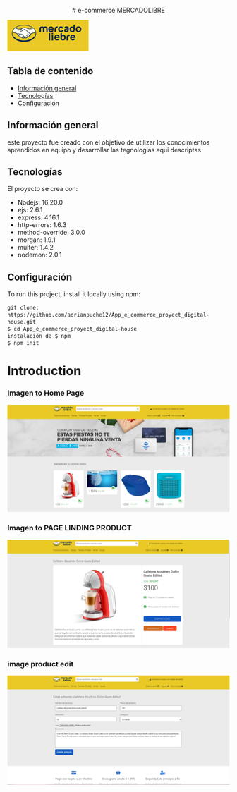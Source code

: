  
 <p align="center">
 # e-commerce MERCADOLIBRE

  ![Algorithm schema](./imgesReadme/logo.png)
 </p>
 
## Tabla de contenido
* [Información general](#información-general)
* [Tecnologías](#tecnologías)
* [Configuración](#configuración)

## Información general
este proyecto fue creado con el objetivo de utilizar los conocimientos aprendidos en equipo y desarrollar las tegnologias aqui descriptas
	
## Tecnologías
El proyecto se crea con:

   * Nodejs:  16.20.0
   * ejs: 2.6.1
   * express: 4.16.1
   * http-errors: 1.6.3
   * method-override: 3.0.0
   * morgan: 1.9.1
   * multer: 1.4.2
   * nodemon: 2.0.1
	
## Configuración
To run this project, install it locally using npm:

```
git clone: https://github.com/adrianpuche12/App_e_commerce_proyect_digital-house.git
$ cd App_e_commerce_proyect_digital-house
instalación de $ npm
$ npm init
```


 # Introduction
 
### Imagen to Home Page
 ![Algorithm schema](/imgesReadme/003815.png)

### Imagen to PAGE LINDING PRODUCT
 ![Algorithm schema](/imgesReadme/003843.png)

### image product edit
![Algorithm schema](./imgesReadme/003914.png)
 
 
 